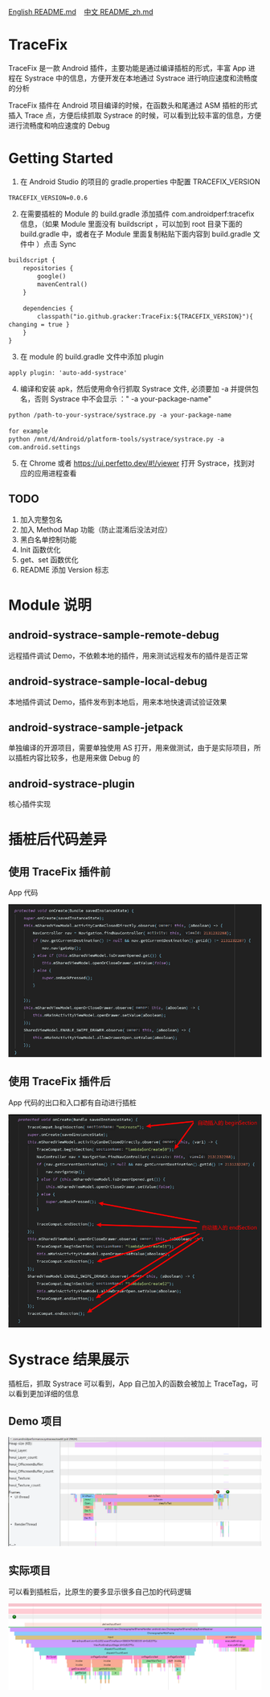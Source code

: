 <p>
<a href="README.md">English README.md</a>&nbsp;&nbsp;&nbsp;
<a href="README_zh.md">中文 README_zh.md</a>
</p>

# TraceFix

TraceFix 是一款 Android 插件，主要功能是通过编译插桩的形式，丰富 App 进程在 Systrace 中的信息，方便开发在本地通过 Systrace 进行响应速度和流畅度的分析

TraceFix 插件在 Android 项目编译的时候，在函数头和尾通过 ASM 插桩的形式插入 Trace 点，方便后续抓取 Systrace
的时候，可以看到比较丰富的信息，方便进行流畅度和响应速度的 Debug

# Getting Started

1. 在 Android Studio 的项目的 gradle.properties 中配置 TRACEFIX_VERSION

```
TRACEFIX_VERSION=0.0.6
```

2. 在需要插桩的 Module 的 build.gradle 添加插件 com.androidperf:tracefix 信息，（如果 Module 里面没有 buildscript ，可以加到
   root 目录下面的 build.gradle 中，或者在子 Module 里面复制粘贴下面内容到 build.gradle 文件中 ）点击 Sync

```
buildscript {
    repositories {
        google()
        mavenCentral()
    }

    dependencies {
        classpath("io.github.gracker:TraceFix:${TRACEFIX_VERSION}"){ changing = true }
    }
}
```

3. 在 module 的 build.gradle 文件中添加 plugin

```
apply plugin: 'auto-add-systrace'
```

4. 编译和安装 apk，然后使用命令行抓取 Systrace 文件, 必须要加 -a 并提供包名，否则 Systrace 中不会显示 ：" -a your-package-name"

```
python /path-to-your-systrace/systrace.py -a your-package-name

for example
python /mnt/d/Android/platform-tools/systrace/systrace.py -a com.android.settings
```

5. 在 Chrome 或者 https://ui.perfetto.dev/#!/viewer 打开 Systrace，找到对应的应用进程查看

## TODO

1. 加入完整包名
2. 加入 Method Map 功能（防止混淆后没法对应）
3. 黑白名单控制功能
4. Init 函数优化
5. get、set 函数优化
6. README 添加 Version 标志

# Module 说明

## android-systrace-sample-remote-debug

远程插件调试 Demo，不依赖本地的插件，用来测试远程发布的插件是否正常

## android-systrace-sample-local-debug

本地插件调试 Demo，插件发布到本地后，用来本地快速调试验证效果

## android-systrace-sample-jetpack

单独编译的开源项目，需要单独使用 AS 打开，用来做测试，由于是实际项目，所以插桩内容比较多，也是用来做 Debug 的

## android-systrace-plugin

核心插件实现

# 插桩后代码差异

## 使用 TraceFix 插件前

App 代码

![Demo](/pic/before_trace_tag_add.png)

## 使用 TraceFix 插件后

App 代码的出口和入口都有自动进行插桩

![Demo](/pic/after_trace_tag_add.png)

# Systrace 结果展示

插桩后，抓取 Systrace 可以看到，App 自己加入的函数会被加上 TraceTag，可以看到更加详细的信息

## Demo 项目

![Demo](/pic/systrace_demo.png)

## 实际项目

可以看到插桩后，比原生的要多显示很多自己加的代码逻辑

![Demo](/pic/systrace_app.png)